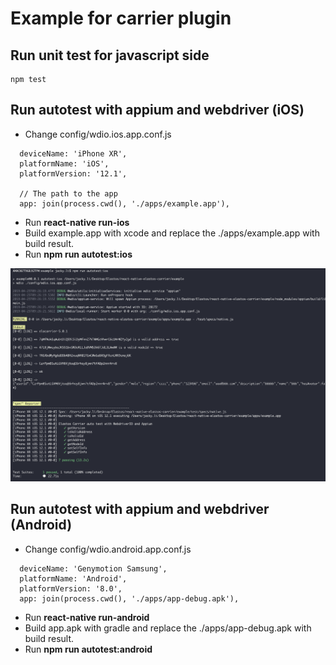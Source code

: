 # Example for carrier plugin

## Run unit test for javascript side
```
npm test
```

## Run autotest with appium and webdriver (iOS)
* Change config/wdio.ios.app.conf.js
```
  deviceName: 'iPhone XR', 
  platformName: 'iOS',    
  platformVersion: '12.1',

  // The path to the app
  app: join(process.cwd(), './apps/example.app'),
```
* Run **react-native run-ios**
* Build example.app with xcode and replace the ./apps/example.app with build result.
* Run **npm run autotest:ios**
<img src="./autotest.png" width="auto" />

## Run autotest with appium and webdriver (Android)
* Change config/wdio.android.app.conf.js
```
  deviceName: 'Genymotion Samsung',
  platformName: 'Android',
  platformVersion: '8.0',
  app: join(process.cwd(), './apps/app-debug.apk'),
```
* Run **react-native run-android**
* Build app.apk with gradle and replace the ./apps/app-debug.apk with build result.
* Run **npm run autotest:android**